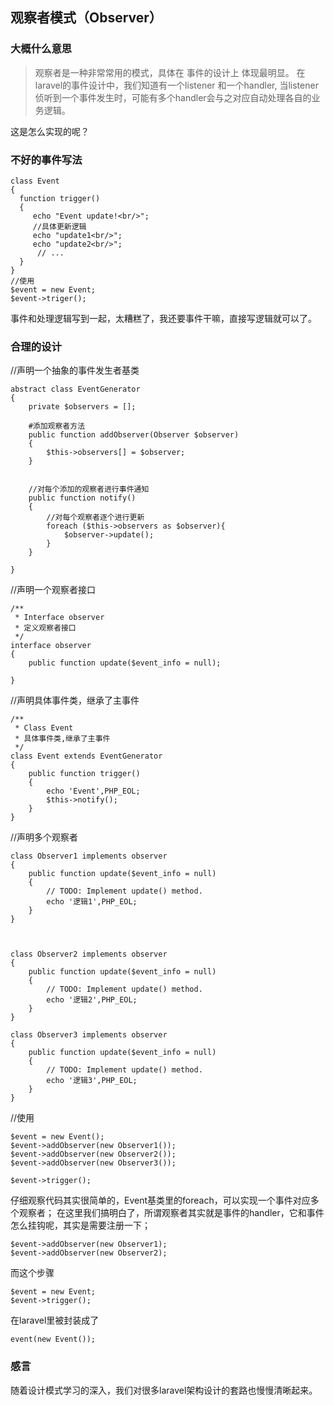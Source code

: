 观察者模式（Observer）
---

### 大概什么意思
>观察者是一种非常常用的模式，具体在 事件的设计上 体现最明显。
 在laravel的事件设计中，我们知道有一个listener 和一个handler, 当listener侦听到一个事件发生时，可能有多个handler会与之对应自动处理各自的业务逻辑。
 
 这是怎么实现的呢？
 
 ### 不好的事件写法
```$xslt
class Event
{
  function trigger()
  {
     echo "Event update!<br/>";
     //具体更新逻辑
     echo "update1<br/>";
     echo "update2<br/>";
      // ...
  }
}
//使用
$event = new Event;
$event->triger();
```

事件和处理逻辑写到一起，太糟糕了，我还要事件干嘛，直接写逻辑就可以了。

### 合理的设计

//声明一个抽象的事件发生者基类
```$xslt
abstract class EventGenerator
{
    private $observers = [];

    #添加观察者方法
    public function addObserver(Observer $observer)
    {
        $this->observers[] = $observer;
    }


    //对每个添加的观察者进行事件通知
    public function notify()
    {
        //对每个观察者逐个进行更新
        foreach ($this->observers as $observer){
            $observer->update();
        }
    }

}
```

//声明一个观察者接口
```$xslt
/**
 * Interface observer
 * 定义观察者接口
 */
interface observer
{
    public function update($event_info = null);

}
```


//声明具体事件类，继承了主事件
```$xslt
/**
 * Class Event
 * 具体事件类,继承了主事件
 */
class Event extends EventGenerator
{
    public function trigger()
    {
        echo 'Event',PHP_EOL;
        $this->notify();
    }
}
```


//声明多个观察者
```$xslt
class Observer1 implements observer
{
    public function update($event_info = null)
    {
        // TODO: Implement update() method.
        echo '逻辑1',PHP_EOL;
    }
}



class Observer2 implements observer
{
    public function update($event_info = null)
    {
        // TODO: Implement update() method.
        echo '逻辑2',PHP_EOL;
    }
}

class Observer3 implements observer
{
    public function update($event_info = null)
    {
        // TODO: Implement update() method.
        echo '逻辑3',PHP_EOL;
    }
}
```


//使用
```$xslt
$event = new Event();
$event->addObserver(new Observer1());
$event->addObserver(new Observer2());
$event->addObserver(new Observer3());

$event->trigger();
```

仔细观察代码其实很简单的，Event基类里的foreach，可以实现一个事件对应多个观察者；
在这里我们搞明白了，所谓观察者其实就是事件的handler，它和事件怎么挂钩呢，其实是需要注册一下；

```$xslt
$event->addObserver(new Observer1);
$event->addObserver(new Observer2);
```
而这个步骤
```$xslt
$event = new Event;
$event->trigger();
```
在laravel里被封装成了
```$xslt
event(new Event());
```

### 感言
随着设计模式学习的深入，我们对很多laravel架构设计的套路也慢慢清晰起来。



